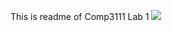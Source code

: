 This is readme of Comp3111 Lab 1
<img src="/Users/cktam/IdeaProjects/Comp3111LEx/src/main/resources/comp3111Lab1.png"/>